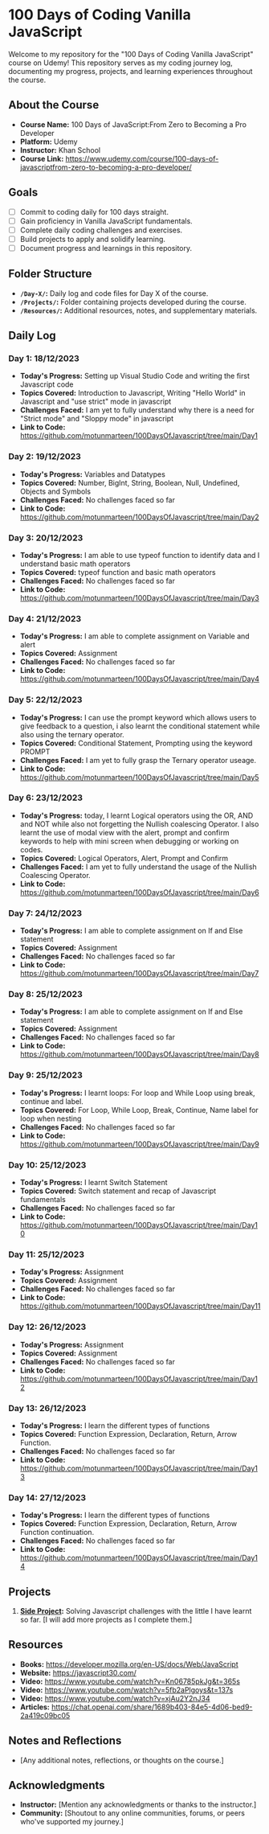 # 100 Days of Coding Vanilla JavaScript

Welcome to my repository for the "100 Days of Coding Vanilla JavaScript" course on Udemy! This repository serves as my coding journey log, documenting my progress, projects, and learning experiences throughout the course.

## About the Course

- **Course Name:** 100 Days of JavaScript:From Zero to Becoming a Pro Developer
- **Platform:** Udemy
- **Instructor:** Khan School
- **Course Link:** https://www.udemy.com/course/100-days-of-javascriptfrom-zero-to-becoming-a-pro-developer/

## Goals

- [ ] Commit to coding daily for 100 days straight.
- [ ] Gain proficiency in Vanilla JavaScript fundamentals.
- [ ] Complete daily coding challenges and exercises.
- [ ] Build projects to apply and solidify learning.
- [ ] Document progress and learnings in this repository.

## Folder Structure

- **`/Day-X/`:** Daily log and code files for Day X of the course.
- **`/Projects/`:** Folder containing projects developed during the course.
- **`/Resources/`:** Additional resources, notes, and supplementary materials.

## Daily Log

### Day 1: 18/12/2023

- **Today's Progress:** Setting up Visual Studio Code and writing the first Javascript code
- **Topics Covered:** Introduction to Javascript, Writing "Hello World" in Javascript and "use strict" mode in javascript
- **Challenges Faced:** I am yet to fully understand why there is a need for "Strict mode" and "Sloppy mode" in javascript
- **Link to Code:** https://github.com/motunmarteen/100DaysOfJavascript/tree/main/Day1

### Day 2: 19/12/2023

- **Today's Progress:** Variables and Datatypes
- **Topics Covered:** Number, BigInt, String, Boolean, Null, Undefined, Objects and Symbols
- **Challenges Faced:** No challenges faced so far
- **Link to Code:** https://github.com/motunmarteen/100DaysOfJavascript/tree/main/Day2

### Day 3: 20/12/2023

- **Today's Progress:** I am able to use typeof function to identify data and I understand basic math operators
- **Topics Covered:** typeof function and basic math operators
- **Challenges Faced:** No challenges faced so far
- **Link to Code:** https://github.com/motunmarteen/100DaysOfJavascript/tree/main/Day3

### Day 4: 21/12/2023

- **Today's Progress:** I am able to complete assignment on Variable and alert
- **Topics Covered:** Assignment
- **Challenges Faced:** No challenges faced so far
- **Link to Code:** https://github.com/motunmarteen/100DaysOfJavascript/tree/main/Day4

### Day 5: 22/12/2023

- **Today's Progress:** I can use the prompt keyword which allows users to give feedback to a question, i also learnt the conditional statement while also using the ternary operator.
- **Topics Covered:** Conditional Statement, Prompting using the keyword PROMPT
- **Challenges Faced:** I am yet to fully grasp the Ternary operator useage. 
- **Link to Code:** https://github.com/motunmarteen/100DaysOfJavascript/tree/main/Day5

### Day 6: 23/12/2023

- **Today's Progress:** today, I learnt Logical operators using the OR, AND and NOT while also not forgetting the  Nullish coalescing Operator. I also learnt the use of modal view with the alert, prompt and confirm keywords to help with mini screen when debugging or working on codes.
- **Topics Covered:** Logical Operators, Alert, Prompt and Confirm
- **Challenges Faced:** I am yet to fully understand the usage of the Nullish Coalescing Operator. 
- **Link to Code:** https://github.com/motunmarteen/100DaysOfJavascript/tree/main/Day6

### Day 7: 24/12/2023

- **Today's Progress:** I am able to complete assignment on If and Else statement
- **Topics Covered:** Assignment
- **Challenges Faced:** No challenges faced so far
- **Link to Code:** https://github.com/motunmarteen/100DaysOfJavascript/tree/main/Day7

### Day 8: 25/12/2023

- **Today's Progress:** I am able to complete assignment on If and Else statement
- **Topics Covered:** Assignment
- **Challenges Faced:** No challenges faced so far
- **Link to Code:** https://github.com/motunmarteen/100DaysOfJavascript/tree/main/Day8


### Day 9: 25/12/2023

- **Today's Progress:** I learnt loops: For loop and While Loop using break, continue and label.
- **Topics Covered:** For Loop, While Loop, Break, Continue, Name label for loop when nesting
- **Challenges Faced:** No challenges faced so far
- **Link to Code:** https://github.com/motunmarteen/100DaysOfJavascript/tree/main/Day9

### Day 10: 25/12/2023

- **Today's Progress:** I learnt Switch Statement
- **Topics Covered:** Switch statement and recap of Javascript fundamentals
- **Challenges Faced:** No challenges faced so far
- **Link to Code:** https://github.com/motunmarteen/100DaysOfJavascript/tree/main/Day10

### Day 11: 25/12/2023

- **Today's Progress:** Assignment
- **Topics Covered:** Assignment
- **Challenges Faced:** No challenges faced so far
- **Link to Code:** https://github.com/motunmarteen/100DaysOfJavascript/tree/main/Day11

### Day 12: 26/12/2023

- **Today's Progress:** Assignment
- **Topics Covered:** Assignment
- **Challenges Faced:** No challenges faced so far
- **Link to Code:** https://github.com/motunmarteen/100DaysOfJavascript/tree/main/Day12

### Day 13: 26/12/2023

- **Today's Progress:** I learn the different types of functions
- **Topics Covered:** Function Expression, Declaration, Return, Arrow Function.
- **Challenges Faced:** No challenges faced so far
- **Link to Code:** https://github.com/motunmarteen/100DaysOfJavascript/tree/main/Day13

### Day 14: 27/12/2023

- **Today's Progress:** I learn the different types of functions
- **Topics Covered:** Function Expression, Declaration, Return, Arrow Function continuation.
- **Challenges Faced:** No challenges faced so far
- **Link to Code:** https://github.com/motunmarteen/100DaysOfJavascript/tree/main/Day14

## Projects 

1. **[Side Project](https://github.com/motunmarteen/100DaysOfJavascript/tree/main/sideProjects):** Solving Javascript challenges with the little I have learnt so far.
[I will add more projects as I complete them.]

## Resources

- **Books:** https://developer.mozilla.org/en-US/docs/Web/JavaScript
- **Website:** https://javascript30.com/
- **Video:** https://www.youtube.com/watch?v=Kn06785pkJg&t=365s
- **Video:** https://www.youtube.com/watch?v=5fb2aPlgoys&t=137s
- **Video:** https://www.youtube.com/watch?v=xjAu2Y2nJ34
- **Articles:** https://chat.openai.com/share/1689b403-84e5-4d06-bed9-2a419c09bc05

## Notes and Reflections

- [Any additional notes, reflections, or thoughts on the course.]

## Acknowledgments

- **Instructor:** [Mention any acknowledgments or thanks to the instructor.]
- **Community:** [Shoutout to any online communities, forums, or peers who've supported my journey.]
